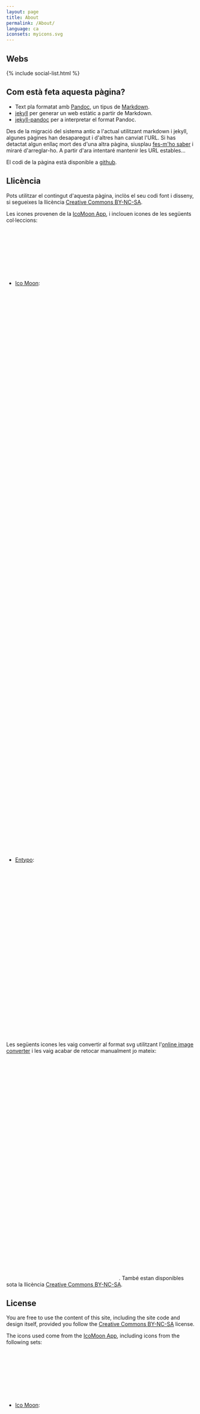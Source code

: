 ```yaml
---
layout: page
title: About
permalink: /About/
language: ca
iconsets: myicons.svg
---
```


## Webs

{% include social-list.html %}

## Com està feta aquesta pàgina?

* Text pla formatat amb [Pandoc](http://johnmacfarlane.net/pandoc), un tipus de [Markdown](https://ca.wikipedia.org/wiki/Markdown).
* [jekyll](http://jekyllrb.com) per generar un web estàtic a partir de Markdown.
* [jekyll-pandoc](https://github.com/mfenner/jekyll-pandoc) per a interpretar el format Pandoc.

Des de la migració del sistema antic a l'actual utilitzant markdown i jekyll, algunes pàgines han desaparegut i d'altres han canviat l'URL. Si has detactat algun enllaç mort des d'una altra pàgina, siusplau [fes-m'ho saber]({{site.baseurl}}/Contact) i miraré d'arreglar-ho. A partir d'ara intentaré mantenir les URL estables...

El codi de la pàgina està disponible a [github](https://github.com/mcuquet/mcuquet.github.io).

## Llicència

Pots utilitzar el contingut d'aquesta pàgina, inclòs el seu codi font i disseny, si segueixes la llicència [Creative Commons BY-NC-SA](https://creativecommons.org/licenses/by-nc-sa/4.0/).

Les icones provenen de la [IcoMoon App](https://icomoon.io/app), i inclouen icones de les següents col·leccions:

* [Ico Moon](https://icomoon.io/):
  <svg class="icon icon-me"><use xlink:href="#icon-me"></use></svg>
  <svg class="icon icon-textos"><use xlink:href="#icon-textos"></use></svg>
  <svg class="icon icon-code"><use xlink:href="#icon-code"></use></svg>
  <svg class="icon icon-muntanya"><use xlink:href="#icon-muntanya"></use></svg>
  <svg class="icon icon-research"><use xlink:href="#icon-research"></use></svg>
  <svg class="icon icon-contact"><use xlink:href="#icon-contact"></use></svg>
  <svg class="icon icon-github"><use xlink:href="#icon-github"></use></svg>
  <svg class="icon icon-lastfm"><use xlink:href="#icon-lastfm"></use></svg>
  <svg class="icon icon-linkedin2"><use xlink:href="#icon-linkedin2"></use></svg>
  <svg class="icon icon-twitter"><use xlink:href="#icon-twitter"></use></svg>
* [Entypo](http://www.entypo.com/):
  <svg class="icon icon-creative-commons"><use xlink:href="#icon-creative-commons"></use></svg>
  <svg class="icon icon-creative-commons-attribution"><use xlink:href="#icon-creative-commons-attribution"></use></svg>
  <svg class="icon icon-creative-commons-noncommercial-eu"><use xlink:href="#icon-creative-commons-noncommercial-eu"></use></svg>
  <svg class="icon icon-creative-commons-sharealike"><use xlink:href="#icon-creative-commons-sharealike"></use></svg>

Les següents icones les vaig convertir al format svg utilitzant l'[online image converter](http://image.online-convert.com/convert-to-svg) i les vaig acabar de retocar manualment jo mateix:
<svg class="icon icon-arxiv"><use xlink:href="#icon-arxiv"></use></svg>
<svg class="icon icon-librarything"><use xlink:href="#icon-librarything"></use></svg>
<svg class="icon icon-mendeley"><use xlink:href="#icon-mendeley"></use></svg>
<svg class="icon icon-wikiloc"><use xlink:href="#icon-wikiloc"></use></svg>.
També estan disponibles sota la llicència [Creative Commons BY-NC-SA](https://creativecommons.org/licenses/by-nc-sa/4.0/).

## License

You are free to use the content of this site, including the site code and design itself, provided you follow the [Creative Commons BY-NC-SA](https://creativecommons.org/licenses/by-nc-sa/4.0/) license.

The icons used come from the [IcoMoon App](https://icomoon.io/app), including icons from the following sets:

* [Ico Moon](https://icomoon.io/):
  <svg class="icon icon-me"><use xlink:href="#icon-me"></use></svg>
  <svg class="icon icon-textos"><use xlink:href="#icon-textos"></use></svg>
  <svg class="icon icon-code"><use xlink:href="#icon-code"></use></svg>
  <svg class="icon icon-muntanya"><use xlink:href="#icon-muntanya"></use></svg>
  <svg class="icon icon-research"><use xlink:href="#icon-research"></use></svg>
  <svg class="icon icon-contact"><use xlink:href="#icon-contact"></use></svg>
  <svg class="icon icon-github"><use xlink:href="#icon-github"></use></svg>
  <svg class="icon icon-lastfm"><use xlink:href="#icon-lastfm"></use></svg>
  <svg class="icon icon-linkedin2"><use xlink:href="#icon-linkedin2"></use></svg>
  <svg class="icon icon-twitter"><use xlink:href="#icon-twitter"></use></svg>
* [Entypo](http://www.entypo.com/):
  <svg class="icon icon-creative-commons"><use xlink:href="#icon-creative-commons"></use></svg>
  <svg class="icon icon-creative-commons-attribution"><use xlink:href="#icon-creative-commons-attribution"></use></svg>
  <svg class="icon icon-creative-commons-noncommercial-eu"><use xlink:href="#icon-creative-commons-noncommercial-eu"></use></svg>
  <svg class="icon icon-creative-commons-sharealike"><use xlink:href="#icon-creative-commons-sharealike"></use></svg>

The following icons were converted into svg using the [online image converter](http://image.online-convert.com/convert-to-svg) and finished manually by myself:
<svg class="icon icon-arxiv"><use xlink:href="#icon-arxiv"></use></svg>
<svg class="icon icon-librarything"><use xlink:href="#icon-librarything"></use></svg>
<svg class="icon icon-mendeley"><use xlink:href="#icon-mendeley"></use></svg>
<svg class="icon icon-wikiloc"><use xlink:href="#icon-wikiloc"></use></svg>.
They are also available under the [Creative Commons BY-NC-SA](https://creativecommons.org/licenses/by-nc-sa/4.0/) license.
